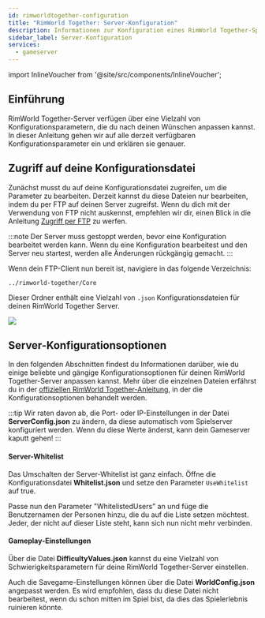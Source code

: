 ```yaml
---
id: rimworldtogether-configuration
title: "RimWorld Together: Server-Konfiguration"
description: Informationen zur Konfiguration eines RimWorld Together-Spielservers von ZAP-Hosting - ZAP-Hosting.com Dokumentation
sidebar_label: Server-Konfiguration
services:
  - gameserver
---
```


import InlineVoucher from '@site/src/components/InlineVoucher';

## Einführung

RimWorld Together-Server verfügen über eine Vielzahl von Konfigurationsparametern, die du nach deinen Wünschen anpassen kannst. In dieser Anleitung gehen wir auf alle derzeit verfügbaren Konfigurationsparameter ein und erklären sie genauer.

<InlineVoucher />

## Zugriff auf deine Konfigurationsdatei

Zunächst musst du auf deine Konfigurationsdatei zugreifen, um die Parameter zu bearbeiten. Derzeit kannst du diese Dateien nur bearbeiten, indem du per FTP auf deinen Server zugreifst. Wenn du dich mit der Verwendung von FTP nicht auskennst, empfehlen wir dir, einen Blick in die Anleitung [Zugriff per FTP](gameserver-ftpaccess.md) zu werfen.

:::note
Der Server muss gestoppt werden, bevor eine Konfiguration bearbeitet werden kann. Wenn du eine Konfiguration bearbeitest und den Server neu startest, werden alle Änderungen rückgängig gemacht.
:::

Wenn dein FTP-Client nun bereit ist, navigiere in das folgende Verzeichnis:
```
../rimworld-together/Core
```

Dieser Ordner enthält eine Vielzahl von `.json` Konfigurationsdateien für deinen RimWorld Together Server.

![](https://screensaver01.zap-hosting.com/index.php/s/76g3TcY9TCLyFsH/preview)

## Server-Konfigurationsoptionen

In den folgenden Abschnitten findest du Informationen darüber, wie du einige beliebte und gängige Konfigurationsoptionen für deinen RimWorld Together-Server anpassen kannst. Mehr über die einzelnen Dateien erfährst du in der [offiziellen RimWorld Together-Anleitung](https://rimworldtogether.github.io/Guide/selfhosting/getting-started.html#core), in der die Konfigurationsoptionen behandelt werden.

:::tip
Wir raten davon ab, die Port- oder IP-Einstellungen in der Datei **ServerConfig.json** zu ändern, da diese automatisch vom Spielserver konfiguriert werden. Wenn du diese Werte änderst, kann dein Gameserver kaputt gehen!
:::

#### Server-Whitelist

Das Umschalten der Server-Whitelist ist ganz einfach. Öffne die Konfigurationsdatei **Whitelist.json** und setze den Parameter `UseWhitelist` auf true.

Passe nun den Parameter "WhitelistedUsers" an und füge die Benutzernamen der Personen hinzu, die du auf die Liste setzen möchtest. Jeder, der nicht auf dieser Liste steht, kann sich nun nicht mehr verbinden.

#### Gameplay-Einstellungen

Über die Datei **DifficultyValues.json** kannst du eine Vielzahl von Schwierigkeitsparametern für deine RimWorld Together-Server einstellen.

Auch die Savegame-Einstellungen können über die Datei **WorldConfig.json** angepasst werden. Es wird empfohlen, dass du diese Datei nicht bearbeitest, wenn du schon mitten im Spiel bist, da dies das Spielerlebnis ruinieren könnte.

<InlineVoucher />
